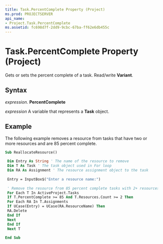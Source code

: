 ```yaml
---
title: Task.PercentComplete Property (Project)
ms.prod: PROJECTSERVER
api_name:
- Project.Task.PercentComplete
ms.assetid: fc698d7f-2dd9-9cbc-67ba-ff62e6db455c
---
```



# Task.PercentComplete Property (Project)

Gets or sets the percent complete of a task. Read/write  **Variant**.


## Syntax

 _expression_. **PercentComplete**

 _expression_ A variable that represents a **Task** object.


## Example

The following example removes a resource from tasks that have two or more resources and are 85 percent complete.


```vb
Sub ReallocateResource() 
 
 Dim Entry As String ' The name of the resource to remove 
 Dim T As Task ' The task object used in For loop 
 Dim RA As Assignment ' The resource assignment object to the task 
 
 Entry = InputBox$("Enter a resource name:") 
 
 ' Remove the resource from 85 percent complete tasks with 2+ resources. 
 For Each T In ActiveProject.Tasks 
 If T.PercentComplete >= 85 And T.Resources.Count >= 2 Then 
 For Each RA In T.Assignments 
 If UCase(Entry) = UCase(RA.ResourceName) Then 
 RA.Delete 
 End If 
 Next 
 End If 
 Next T 
 
End Sub
```


